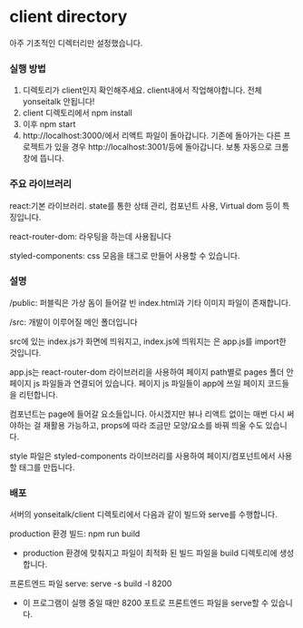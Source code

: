 # client directory

아주 기초적인 디렉터리만 설정했습니다.

### 실행 방법

1. 디렉토리가 client인지 확인해주세요. client내에서 작업해야합니다. 전체 yonseitalk 안됩니다!
2. client 디렉토리에서 npm install
3. 이후 npm start
4. http://localhost:3000/에서 리액트 파일이 돌아갑니다.
   기존에 돌아가는 다른 프로젝트가 있을 경우 http://localhost:3001/등에 돌아갑니다.
   보통 자동으로 크롬창에 뜹니다.

### 주요 라이브러리

react:기본 라이브러리. state를 통한 상태 관리, 컴포넌트 사용, Virtual dom 등이 특징입니다.

react-router-dom: 라우팅을 하는데 사용됩니다

styled-components: css 모음을 태그로 만들어 사용할 수 있습니다. 

### 설명

/public: 퍼블릭은 가상 돔이 들어갈 빈 index.html과 기타 이미지 파일이 존재합니다. 

/src: 개발이 이루어질 메인 폴더입니다

src에 있는 index.js가 화면에 띄워지고, index.js에 띄워지는 <App/>은 app.js를 import한 것입니다.

app.js는 react-router-dom 라이브러리을 사용하여 페이지 path별로 pages 폴더 안 페이지 js 파일들과 연결되어 있습니다. 페이지 js 파일들이 app에 쓰일 페이지 코드들을 리턴합니다.

컴포넌트는 page에 들어갈 요소들입니다. 아시겠지만 뷰나 리액트 없이는 매번 다시 써야하는 걸 재활용 가능하고, props에 따라 조금만 모양/요소를 바꿔 띄울 수도 있습니다.

style 파일은 styled-components 라이브러리를 사용하여 페이지/컴포넌트에서 사용할 태그를 만듭니다.

 ### 배포

서버의 yonseitalk/client 디렉토리에서 다음과 같이 빌드와 serve를 수행합니다.

production 환경 빌드: npm run build
- production 환경에 맞춰지고 파일이 최적화 된 빌드 파일을 build 디렉토리에 생성합니다.

프론트엔드 파일 serve: serve -s build -l 8200
- 이 프로그램이 실행 중일 때만 8200 포트로 프론트엔드 파일을 serve할 수 있습니다.
